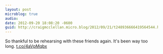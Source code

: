 ```yaml
---
layout: post
microblog: true
audio: 
date: 2012-09-20 18:08:20 -0600
guid: http://craigmcclellan.micro.blog/2012/09/21/t248936666419564544.html
---
```

So thankful to be rehearsing with these friends again. It's been way too long.  [t.co/4aVpMqbx](http://t.co/4aVpMqbx)
